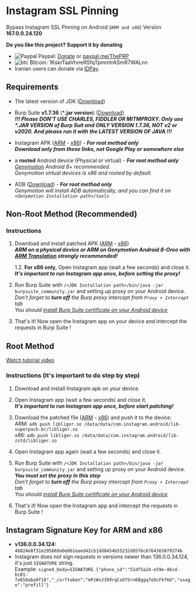 # Instagram SSL Pinning
Bypass Instagram SSL Pinning on Android (`ARM and x86`) Version **167.0.0.24.120** 

**Do you like this project? Support it by donating**

- ![Paypal](https://raw.githubusercontent.com/reek/anti-adblock-killer/gh-pages/images/paypal.png) Paypal: [Donate](https://www.paypal.com/donate?hosted_button_id=CR7EJC69TZ8AQ) or [paypal.me/ThePRP](https://paypal.me/ThePRP)
- ![btc](https://raw.githubusercontent.com/reek/anti-adblock-killer/gh-pages/images/bitcoin.png) Bitcoin: 1KskrTaaVtvreRSfqTpmmtrASmR7WALnn
- Iranian users can donate via [IDPay](https://idpay.ir/itsmoji). 

## Requirements

* The latest version of JDK ([Download](https://www.oracle.com/technetwork/java/javase/downloads/jdk11-downloads-5066655.html))

* Burp Suite **v1.7.36** (***.jar version**) ([Download](https://portswigger.net/burp/releases/download?product=community&version=1.7.36&type=Jar))   
  ***!!! Please DON'T USE CHARLES, FIDDLER OR MITMPROXY. Only use \*.JAR VERSION of Burp Suit and ONLY VERSION 1.7.36, NOT v2 or v2020. And please run it with the LATEST VERSION OF JAVA !!!***  
  
* Instagram APK ([ARM](https://www.apkmirror.com/apk/instagram/instagram-instagram/instagram-instagram-167-0-0-24-120-release/instagram-167-0-0-24-120-8-android-apk-download/) - [x86](https://www.apkmirror.com/apk/instagram/instagram-instagram/instagram-instagram-167-0-0-24-120-release/instagram-167-0-0-24-120-2-android-apk-download/)) - ***For root method only***  
  ***Download only from these links, not Google Play or somewhere else***  
  
* a **rooted** Android device (Physical or virtual) - ***For root method only***  
   *[Genymotion](https://www.genymotion.com/) Android 8+ recommended.*  
   *Genymotion virtual devices is x86 and rooted by default.*  
   
* ADB ([Download](https://developer.android.com/studio/releases/platform-tools.html)) - ***For root method only***  
    *Genymotion will install ADB automatically, and you can find it on `<Genymotion Installation path>/tools`*
  
## Non-Root Method (Recommended)

### Instructions

1. Download and install patched APK ([ARM](https://github.com/itsMoji/Instagram_SSL_Pinning/tree/master/non-root/arm) - [x86](https://github.com/itsMoji/Instagram_SSL_Pinning/tree/master/non-root/x86))  
    ***ARM on a physical device or ARM on Genymotion Android 8-Oreo with [ARM Translation](https://mega.nz/#F!JhcFwKpC!yfhfeUzvIZoSdBgfdZ9Ygg) strongly recommended!***

    1.2. **For x86 only,** Open Instagram app (wait a few seconds) and close it.  
           ***It's important to run Instagram app once, before setting the proxy!***  

2. Run Burp Suite with `/<JDK Installation path>/bin/java -jar burpsuite_community.jar` and setting up proxy on your Android device.  
    *Don't forget to **turn off** the Burp proxy intercept from `Proxy > Intercept` tab*  
    *You should [install Burp Suite certificate on your Android device](https://distributedcompute.com/2017/12/12/tech-note-installing-burp-certificate-on-android/)* 

3. That's it! Now open the Instagram app on your device and intercept the requests in Burp Suite !  

## Root Method

[Watch tutorial video](https://youtu.be/gmYzlpy2Ii4) 

### Instructions (**It's important to do step by step**) 

1. Download and install Instagram apk on your device.  

2. Open Instagram app (wait a few seconds) and close it.  
  ***It's important to run Instagram app once, before start patching!***  
  
3. Download the patched file ([ARM](https://github.com/itsMoji/Instagram_SSL_Pinning/tree/master/arm) - [x86](https://github.com/itsMoji/Instagram_SSL_Pinning/tree/master/x86)) and push it to the device:  
  ARM: `adb push libliger.so /data/data/com.instagram.android/lib-superpack-br/libliger.so`  
  x86: `adb push libliger.so /data/data/com.instagram.android/lib-zstd/libliger.so`  
  
4. Open Instagram app again (wait a few seconds) and close it.  
  
5. Run Burp Suite with `/<JDK Installation path>/bin/java -jar burpsuite_community.jar` and setting up proxy on your Android device.  
    ***You must set the proxy in this step***  
    *Don't forget to **turn off** the Burp proxy intercept from `Proxy > Intercept` tab*  
    *You should [install Burp Suite certificate on your Android device](https://distributedcompute.com/2017/12/12/tech-note-installing-burp-certificate-on-android/)* 
    
6. That's it! Now open the Instagram app and intercept the requests in Burp Suite !

## Instagram Signature Key for ARM and x86

* **v136.0.0.34.124:** `46024e8f31e295869a0e861eaed42cb1dd8454b55232d85f6c6764365079374b`  
* Instagram does not sign requests in versions newer than 136.0.0.34.124, it's just `SIGNATURE` string.  
    Example: `signed_body=SIGNATURE.{"phone_id":"51df5a24-e59e-46cd-bc01-fe658aba9f18","_csrftoken":"mPzWvJ399rqCxOY5rn6Bggq7oOcFkf6U","usage":"prefill"}`